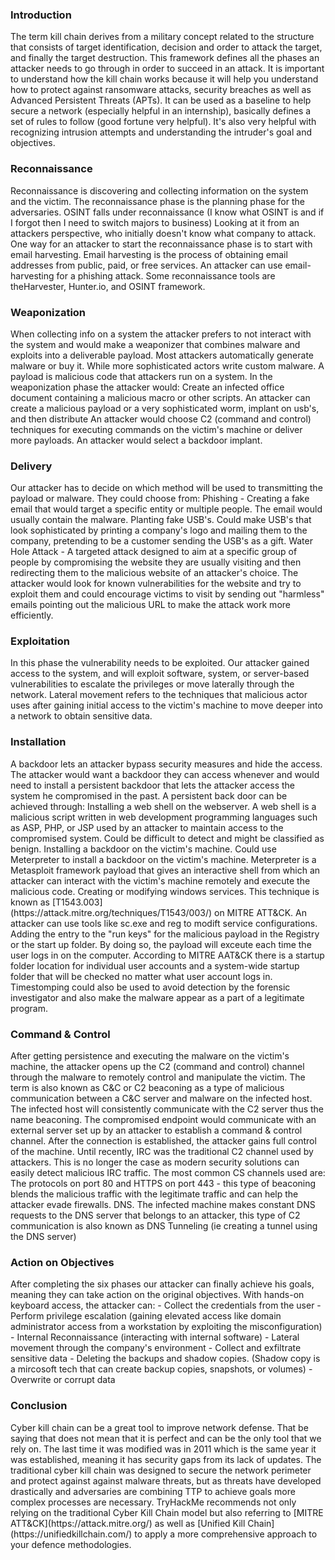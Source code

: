 <h3> Introduction </h3>
The term kill chain derives from a military concept related to the structure that consists of target identification, decision and order to attack the target, and finally the target destruction. This framework defines all the phases an attacker needs to go through in order to succeed in an attack. 
It is important to understand how the kill chain works because it will help you understand how to protect against ransomware attacks, security breaches as well as Advanced Persistent Threats (APTs).
It can be used as a baseline to help secure a network (especially helpful in an internship), basically defines a set of rules to follow (good fortune very helpful). It's also very helpful with recognizing intrusion attempts and understanding the intruder's goal and objectives. 
<h3> Reconnaissance </h3>
Reconnaissance is discovering and collecting information on the system and the victim. The reconnaissance phase is the planning phase for the adversaries. 
OSINT falls under reconnaissance (I know what OSINT is and if I forgot then I need to switch majors to business)
Looking at it from an attackers perspective, who initially doesn't know what company to attack. 
One way for an attacker to start the reconnaissance phase is to start with email harvesting.
Email harvesting is the process of obtaining email addresses from public, paid, or free services. An attacker can use email-harvesting for a phishing attack. Some reconnaissance tools are theHarvester, Hunter.io, and OSINT framework. 

<h3> Weaponization </h3>
When collecting info on a system the attacker prefers to not interact with the system and would make a weaponizer that combines malware and exploits into a deliverable payload. Most attackers automatically generate malware or buy it. While more sophisticated actors write custom malware. A payload is malicious code that attackers run on a system. 
In the weaponization phase the attacker would:
	Create an infected office document containing a malicious macro or other scripts. 
	An attacker can create a malicious payload or a very sophisticated worm, implant on usb's, and then distribute
	An attacker would choose C2 (command and control) techniques for executing commands on the victim's machine or deliver more payloads.
	An attacker would select a backdoor implant.

<h3> Delivery </h3>
Our attacker has to decide on which method will be used to transmitting the payload or malware. They could choose from:
	Phishing - Creating a fake email that would target a specific entity or multiple people. The email would usually contain the malware.
	Planting fake USB's. Could make USB's that look sophisticated by printing a company's logo and mailing them to the company, pretending to be a customer sending the USB's as a gift. 
	Water Hole Attack - A targeted attack designed to aim at a specific group of people by compromising the website they are usually visiting and then redirecting them to the malicious website of an attacker's choice. The attacker would look for known vulnerabilities for the website and try to exploit them and could encourage victims to visit by sending out "harmless" emails pointing out the malicious URL to make the attack work more efficiently. 

<h3> Exploitation </h3>
In this phase the vulnerability needs to be exploited. Our attacker gained access to the system, and will exploit software, system, or server-based vulnerabilities to escalate the privileges or move laterally through the network. 
Lateral movement refers to the techniques that malicious actor uses after gaining initial access to the victim's machine to move deeper into a network to obtain sensitive data. 

<h3> Installation </h3>
A backdoor lets an attacker bypass security measures and hide the access. The attacker would want a backdoor they can access whenever and would need to install a persistent backdoor that lets the attacker access the system he compromised in the past. A persistent back door can be achieved through:
	Installing a web shell on the webserver. A web shell is a malicious script written in web development programming languages such as ASP, PHP, or JSP used by an attacker to maintain access to the compromised system. Could be difficult to detect and might be classified as benign.
	Installing a backdoor on the victim's machine. Could use Meterpreter to install a backdoor on the victim's machine. Meterpreter is a Metasploit framework payload that gives an interactive shell from which an attacker can interact with the victim's machine remotely and execute the malicious code.
	Creating or modifying windows services. This technique is known as [T1543.003](https://attack.mitre.org/techniques/T1543/003/) on MITRE ATT&CK. An attacker can use tools like sc.exe and reg to modift service configurations. 
	Adding the entry to the "run keys" for the malicious payload in the Registry or the start up folder. By doing so, the payload will exceute each time the user logs in on the computer. According to MITRE AAT&CK there is a startup folder location for individual user accounts and a system-wide startup folder that will be checked no matter what user account logs in.
	Timestomping could also be used to avoid detection by the forensic investigator and also make the malware appear as a part of a legitimate program. 

<h3> Command & Control </h3>
After getting persistence and executing the malware on the victim's machine, the attacker opens up the C2 (command and control) channel through the malware to remotely control and manipulate the victim. The term is also known as C&C or C2 beaconing as a type of malicious communication between a C&C server and malware on the infected host. The infected host will consistently communicate with the C2 server thus the name beaconing. 
The compromised endpoint would communicate with an external server set up by an attacker to establish a command & control channel. After the connection is established, the attacker gains full control of the machine. Until recently, IRC was the traditional C2 channel used by attackers. This is no longer the case as modern security solutions can easily detect malicious IRC traffic.
The most common CS channels used are:
	The protocols on port 80 and HTTPS on port 443 - this type of beaconing blends the malicious traffic with the legitimate traffic and can help the attacker evade firewalls.
	DNS. The infected machine makes constant DNS requests to the DNS server that belongs to an attacker, this type of C2 communication is also known as DNS Tunneling (ie creating a tunnel using the DNS server)

<h3> Action on Objectives </h3>
After completing the six phases our attacker can finally achieve his goals, meaning they can take action on the original objectives. With hands-on keyboard access, the attacker can:
- Collect the credentials from the user
- Perform privilege escalation (gaining elevated access like domain administrator access from a workstation by exploiting the misconfiguration)
- Internal Reconnaissance (interacting with internal software)
- Lateral movement through the company's environment
- Collect and exfiltrate sensitive data
- Deleting the backups and shadow copies. (Shadow copy is a mircosoft tech that can create backup copies, snapshots, or volumes)
- Overwrite or corrupt data

<h3> Conclusion </h3>
Cyber kill chain can be a great tool to improve network defense. That be saying that does not mean that it is perfect and can be the only tool that we rely on. The last time it was modified was in 2011 which is the same year it was established, meaning it has security gaps from its lack of updates. The traditional cyber kill chain was designed to secure the network perimeter and protect against against malware threats, but as threats have developed drastically and adversaries are combining TTP to achieve goals more complex processes are necessary. 
TryHackMe recommends not only relying on the traditional Cyber Kill Chain model but also referring to [MITRE ATT&CK](https://attack.mitre.org/) as well as [Unified Kill Chain](https://unifiedkillchain.com/) to apply a more comprehensive approach to your defence methodologies.